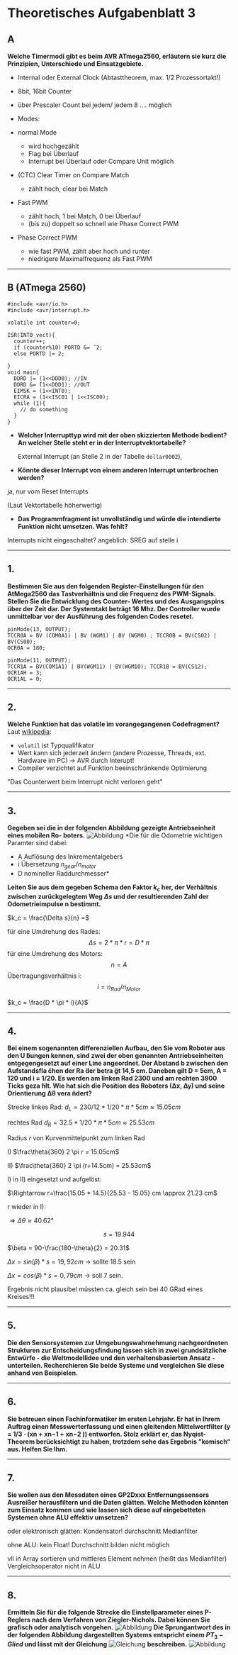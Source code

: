 # Theoretisches Aufgabenblatt 3
## A
**Welche Timermodi gibt es beim AVR ATmega2560, erläutern sie kurz die Prinzipien, Unterschiede und Einsatzgebiete.**

 * Internal oder External Clock
(Abtasttheorem, max. 1/2 Prozessortakt!)
 * 8bit, 16bit Counter
 * über Prescaler Count bei jedem/ jedem 8 .... möglich

 * Modes:
  * normal Mode
    * wird hochgezählt
    * Flag bei Überlauf
    * Interrupt bei Überlauf oder Compare Unit möglich
  * (CTC) Clear Timer on Compare Match
    * zählt hoch, clear bei Match
  * Fast PWM
    * zählt hoch, 1 bei Match, 0 bei Überlauf
    * (bis zu) doppelt so schnell wie Phase Correct PWM
  * Phase Correct PWM
    * wie fast PWM, zählt aber hoch und runter
    * niedrigere Maximalfrequenz als Fast PWM

---
## B (ATmega 2560)
```
#include <avr/io.h>
#include <avr/interrupt.h>

volatile int counter=0;

ISR(INT0_vect){
  counter++;
  if (counter%10) PORTD &= ̃ 2;
  else PORTD |= 2;
￼
}
void main{
  DDRD |= (1<<DDD0); //IN
  DDRD &= ̃(1<<DDD1); //OUT
  EIMSK = (1<<INT0);
  EICRA = (1<<ISC01 | 1<<ISC00);
  while (1){
    // do something
  }
}
```
  * **Welcher Interrupttyp wird mit der oben skizzierten Methode bedient? An welcher Stelle steht er in der Interruptvektortabelle?**

    External Interrupt (an Stelle 2 in der Tabelle ``` dollar0002 ```),

  * **Könnte dieser Interrupt von einem anderen Interrupt unterbrochen werden?**

  ja, nur vom Reset Interrupts

  (Laut Vektortabelle höherwertig)

  * **Das Programmfragment ist unvollständig und würde die intendierte Funktion nicht umsetzen. Was fehlt?**

  Interrupts nicht eingeschaltet?
  angeblich: SREG auf stelle i


---
## 1.
**Bestimmen Sie aus den folgenden Register-Einstellungen für den AtMega2560 das Tastverhältnis und die Frequenz des PWM-Signals. Stellen Sie die Entwicklung des Counter- Wertes und des Ausgangspins über der Zeit dar. Der Systemtakt beträgt 16 Mhz. Der Controller wurde unmittelbar vor der Ausführung des folgenden Codes resetet.**
```
pinMode(13, OUTPUT);
TCCR0A = BV (COM0A1) | BV (WGM1) | BV (WGM0) ; TCCR0B = BV(CS02) | BV(CS00);
OCR0A = 180;
```

```
pinMode(11, OUTPUT);
TCCR1A = BV(COM1A1) | BV(WGM11) | BV(WGM10); TCCR1B = BV(CS12);
OCR1AH = 3;
OCR1AL = 0;
```

---
## 2.
**Welche Funktion hat das volatile im vorangegangenen Codefragment?**
Laut [wikipedia](https://de.wikipedia.org/wiki/Volatile_(Informatik)):
* ``volatil`` ist Typqualifikator
* Wert kann sich jederzeit ändern (andere Prozesse, Threads, ext. Hardware im PC) -> AVR durch Interupt!
* Compiler verzichtet auf Funktion beeinschränkende Optimierung

"Das Counterwert beim Interrupt nicht verloren geht"

---
## 3.
**Gegeben sei die in der folgenden Abbildung gezeigte Antriebseinheit eines mobilen Ro- boters.**
![Abbildung](Abbildung1.png)
*Die für die Odometrie wichtigen Paramter sind dabei:
* A Auflösung des Inkrementalgebers
* i Übersetzung $n_{gear}/n_{motor}$
* D nomineller Raddurchmesser*

**Leiten Sie aus dem gegeben Schema den Faktor $k_c$ her, der Verhältnis zwischen zurückgelegtem Weg $\Delta s$ und der resultierenden Zahl der Odometrieimpulse n bestimmt.**

$k_c = \frac{\Delta s}{n} =$

für eine Umdrehung des Rades:
$$\Delta s = 2* \pi * r = D * \pi$$
für eine Umdrehung des Motors:
$$n = A$$
Übertragungsverhältnis i:
$$ i = n_{Rad} / n_{Motor}$$

$k_c = \frac{D * \pi * i}{A}$

---
## 4.
**Bei einem sogenannten differenziellen Aufbau, den Sie vom Roboter aus den U ̈bungen kennen, sind zwei der oben genannten Antriebseinheiten entgegengesetzt auf einer Line angeordnet. Der Abstand b zwischen den Aufstandsfla ̈chen der Ra ̈der betra ̈gt 14,5 cm. Daneben gilt D = 5cm, A = 120 und i = 1/20. Es werden am linken Rad 2300 und am rechten 3900 Ticks geza ̈hlt.
Wie hat sich die Position des Roboters (∆x, ∆y) und seine Orientierung ∆θ vera ̈ndert?**

Strecke linkes Rad:
$d_L = 230/12 * 1/20 * \pi * 5cm \approx 15.05 cm$

rechtes Rad
$d_R = 32.5 * 1/20 * \pi * 5cm \approx 25.53 cm$

Radius $r$ von Kurvenmittelpunkt zum linken Rad

I) $\frac\theta{360} 2 \pi r = 15.05cm$

II) $\frac\theta{360} 2 \pi (r+14.5cm) = 25.53cm$

I) in II) eingesetzt und aufgelöst:

$\Rightarrow  r=\frac{15.05 * 14.5}{25.53 - 15.05} cm \approx 21.23 cm$

r wieder in I):

$\Rightarrow \Delta \theta \approx 40.62$°

$$s = 19.944$$

$\beta = 90-\frac{180-\theta}{2} = 20.31$

$\Delta x = sin(\beta) * s = 19,92cm$
-> sollte 18.5 sein

$\Delta x = cos(\beta) * s = 0,79 cm$
-> soll 7 sein.

Ergebnis nicht plausibel müssten ca. gleich sein bei 40 GRad eines Kreises!!!

---
## 5.
**Die den Sensorsystemen zur Umgebungswahrnehmung nachgeordneten Strukturen zur Entscheidungsfindung lassen sich in zwei grundsätzliche Entwürfe - die Weltmodellidee und den verhaltensbasierten Ansatz - unterteilen. Recherchieren Sie beide Systeme und vergleichen Sie diese anhand von Beispielen.**

---
## 6.
**Sie betreuen einen Fachinformatiker im ersten Lehrjahr. Er hat in Ihrem Auftrag einen Messwerterfassung und einen gleitenden Mittelwertfilter (y = 1/3 · (xn + xn−1 + xn−2 )) entworfen. Stolz erklärt er, das Nyqist-Theorem berücksichtigt zu haben, trotzdem sehe das Ergebnis ”komisch“ aus. Helfen Sie Ihm.**

---
## 7.
**Sie wollen aus den Messdaten eines GP2Dxxx Entfernungssensors Ausreißer herausfiltern und die Daten glätten. Welche Methoden könnten zum Einsatz kommen und wie lassen sich diese auf eingebetteten Systemen ohne ALU effektiv umsetzen?**


  oder elektronisch glätten: Kondensator!
  durchschnitt
  Medianfilter

  ohne ALU:
  kein Float!
  Durchschnitt bilden nicht möglich

  vll in Array sortieren und mittleres Element nehmen (heißt das Medianfilter) Vergleichsoperator nicht in ALU

---
## 8.
**Ermitteln Sie für die folgende Strecke die Einstellparameter eines P-Reglers nach dem Verfahren von Ziegler-Nichols. Dabei können Sie grafisch oder analytisch vorgehen.**
![Abbildung](Abbildung2.png)
**Die Sprungantwort des in der folgenden Abbildung dargestellten Systems entspricht einem $PT_3-Glied$ und lässt mit der Gleichung**
![Gleichung](Gleichung.png)
**beschreiben.**
![Abbildung](Abbildung3.png)
